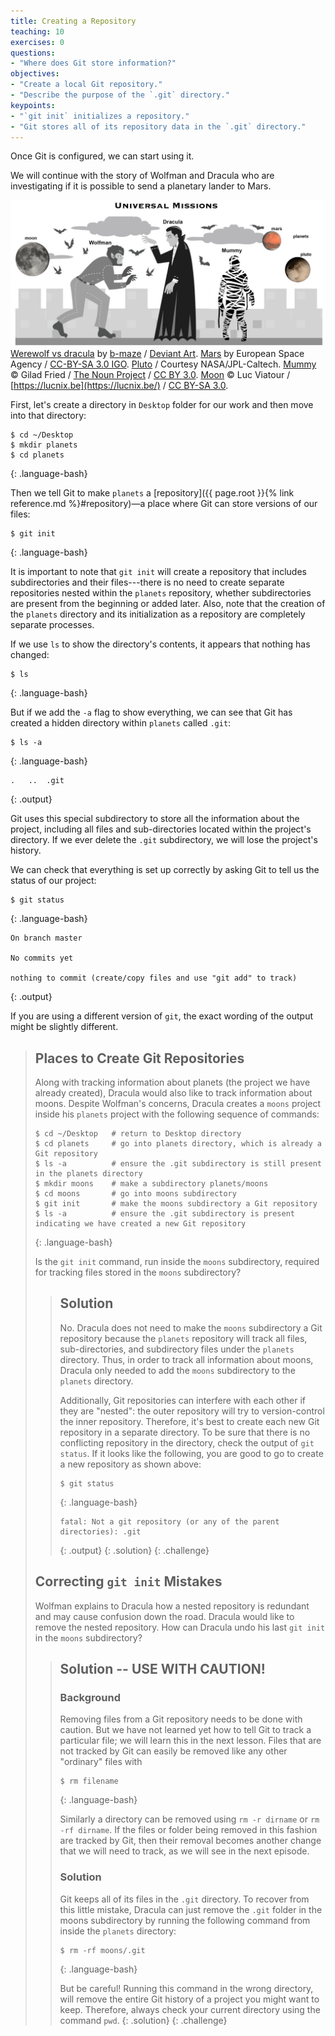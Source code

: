 ```yaml
---
title: Creating a Repository
teaching: 10
exercises: 0
questions:
- "Where does Git store information?"
objectives:
- "Create a local Git repository."
- "Describe the purpose of the `.git` directory."
keypoints:
- "`git init` initializes a repository."
- "Git stores all of its repository data in the `.git` directory."
---
```


Once Git is configured,
we can start using it.

We will continue with the story of Wolfman and Dracula who are investigating if it
is possible to send a planetary lander to Mars. 

![motivatingexample](../fig/motivatingexample.png)
[Werewolf vs dracula](https://www.deviantart.com/b-maze/art/Werewolf-vs-Dracula-124893530)
by [b-maze](https://www.deviantart.com/b-maze) / [Deviant Art](https://www.deviantart.com/).
[Mars](https://en.wikipedia.org/wiki/File:OSIRIS_Mars_true_color.jpg) by European Space Agency /
[CC-BY-SA 3.0 IGO](https://creativecommons.org/licenses/by/3.0/deed.en).
[Pluto](https://commons.wikimedia.org/wiki/File:PIA19873-Pluto-NewHorizons-FlyingPastImage-20150714-transparent.png) /
Courtesy NASA/JPL-Caltech.
[Mummy](https://commons.wikimedia.org/wiki/File:Mummy_icon_-_Noun_Project_4070.svg)
&copy; Gilad Fried / [The Noun Project](https://thenounproject.com/) /
[CC BY 3.0](https://creativecommons.org/licenses/by/3.0/deed.en).
[Moon](https://commons.wikimedia.org/wiki/File:Lune_ico.png)
&copy; Luc Viatour / [https://lucnix.be](https://lucnix.be/) /
[CC BY-SA 3.0](https://creativecommons.org/licenses/by-sa/3.0/deed.en).



First, let's create a directory in `Desktop` folder for our work and then move into that directory:

~~~
$ cd ~/Desktop
$ mkdir planets
$ cd planets
~~~
{: .language-bash}

Then we tell Git to make `planets` a [repository]({{ page.root }}{% link reference.md %}#repository)—a place where Git can store versions of our files:

~~~
$ git init
~~~
{: .language-bash}

It is important to note that `git init` will create a repository that
includes subdirectories and their files---there is no need to create
separate repositories nested within the `planets` repository, whether
subdirectories are present from the beginning or added later. Also, note
that the creation of the `planets` directory and its initialization as a
repository are completely separate processes.

If we use `ls` to show the directory's contents,
it appears that nothing has changed:

~~~
$ ls
~~~
{: .language-bash}

But if we add the `-a` flag to show everything,
we can see that Git has created a hidden directory within `planets` called `.git`:

~~~
$ ls -a
~~~
{: .language-bash}

~~~
.	..	.git
~~~
{: .output}

Git uses this special subdirectory to store all the information about the project, 
including all files and sub-directories located within the project's directory.
If we ever delete the `.git` subdirectory,
we will lose the project's history.

We can check that everything is set up correctly
by asking Git to tell us the status of our project:

~~~
$ git status
~~~
{: .language-bash}
~~~
On branch master

No commits yet

nothing to commit (create/copy files and use "git add" to track)
~~~
{: .output}

If you are using a different version of `git`, the exact
wording of the output might be slightly different.

> ## Places to Create Git Repositories
>
> Along with tracking information about planets (the project we have already created), 
> Dracula would also like to track information about moons.
> Despite Wolfman's concerns, Dracula creates a `moons` project inside his `planets` 
> project with the following sequence of commands:
>
> ~~~
> $ cd ~/Desktop   # return to Desktop directory
> $ cd planets     # go into planets directory, which is already a Git repository
> $ ls -a          # ensure the .git subdirectory is still present in the planets directory
> $ mkdir moons    # make a subdirectory planets/moons
> $ cd moons       # go into moons subdirectory
> $ git init       # make the moons subdirectory a Git repository
> $ ls -a          # ensure the .git subdirectory is present indicating we have created a new Git repository
> ~~~
> {: .language-bash}
>
> Is the `git init` command, run inside the `moons` subdirectory, required for 
> tracking files stored in the `moons` subdirectory?
> 
> > ## Solution
> >
> > No. Dracula does not need to make the `moons` subdirectory a Git repository 
> > because the `planets` repository will track all files, sub-directories, and 
> > subdirectory files under the `planets` directory.  Thus, in order to track 
> > all information about moons, Dracula only needed to add the `moons` subdirectory
> > to the `planets` directory.
> > 
> > Additionally, Git repositories can interfere with each other if they are "nested":
> > the outer repository will try to version-control
> > the inner repository. Therefore, it's best to create each new Git
> > repository in a separate directory. To be sure that there is no conflicting
> > repository in the directory, check the output of `git status`. If it looks
> > like the following, you are good to go to create a new repository as shown
> > above:
> >
> > ~~~
> > $ git status
> > ~~~
> > {: .language-bash}
> > ~~~
> > fatal: Not a git repository (or any of the parent directories): .git
> > ~~~
> > {: .output}
> {: .solution}
{: .challenge}
> ## Correcting `git init` Mistakes
> Wolfman explains to Dracula how a nested repository is redundant and may cause confusion
> down the road. Dracula would like to remove the nested repository. How can Dracula undo 
> his last `git init` in the `moons` subdirectory?
>
> > ## Solution -- USE WITH CAUTION!
> >
> > ### Background
> > Removing files from a Git repository needs to be done with caution. But we have not learned 
> > yet how to tell Git to track a particular file; we will learn this in the next lesson. Files 
> > that are not tracked by Git can easily be removed like any other "ordinary" files with
> > ~~~
> > $ rm filename
> > ~~~
> > {: .language-bash}
> >
> > Similarly a directory can be removed using `rm -r dirname` or `rm -rf dirname`.
> > If the files or folder being removed in this fashion are tracked by Git, then their removal 
> > becomes another change that we will need to track, as we will see in the next episode.
> >
> > ### Solution
> > Git keeps all of its files in the `.git` directory.
> > To recover from this little mistake, Dracula can just remove the `.git`
> > folder in the moons subdirectory by running the following command from inside the `planets` directory:
> >
> > ~~~
> > $ rm -rf moons/.git
> > ~~~
> > {: .language-bash}
> >
> > But be careful! Running this command in the wrong directory, will remove
> > the entire Git history of a project you might want to keep. Therefore, always check your current directory using the
> > command `pwd`.
> {: .solution}
{: .challenge}
